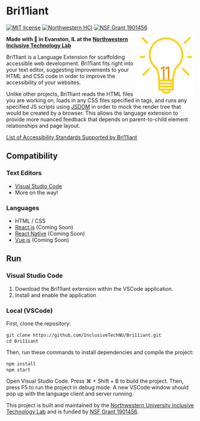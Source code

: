 # Bri11iant
[![MIT license](https://img.shields.io/badge/license-MIT-blue.svg)](https://github.com/InclusiveTechNU/Bri11iant/blob/master/LICENSE)
[![Northwestern HCI](https://img.shields.io/badge/NU-HCI-blueviolet)](https://hci.northwestern.edu/)
[![NSF Grant 1901456](https://img.shields.io/badge/NSF-1901456-informational)](https://www.nsf.gov/awardsearch/showAward?AWD_ID=1901456)

<img src="logo-1.png" alt="Bri11iant logo - a Lightbulb with an 11 instead of the filaments" align="right" width="30%" margin-left=0/>

**Made with :purple_heart: in Evanston, IL at the [Northwestern Inclusive Technology Lab](http://inclusive.northwestern.edu/)**

Bri11iant is a Language Extension for scaffolding accessible web development. Bri11iant fits right into your text editor, suggesting improvements to your HTML and CSS code in order to improve the accessibility of your websites.

Unlike other projects, Bri11iant reads the HTML files you are working on, loads in any CSS files specified in <link> tags, and runs any specified JS scripts using [JSDOM](https://github.com/jsdom/jsdom) in order to mock the render tree that would be created by a browser. This allows the language extension to provide more nuanced feedback that depends on parent-to-child element relationships and page layout.

[List of Accessibility Standards Supported by Bri11iant](https://github.com/InclusiveTechNU/A11yGrammar)

## Compatibility

### Text Editors

- [Visual Studio Code](https://code.visualstudio.com)
- More on the way!

### Languages

- HTML / CSS
- [React.js](https://reactjs.org) (Coming Soon)
- [React Native](https://facebook.github.io/react-native/) (Coming Soon)
- [Vue.js](https://vuejs.org) (Coming Soon)

## Run

### Visual Studio Code

1. Download the Bri11iant extension within the VSCode application.
2. Install and enable the application

### Local (VSCode)

First, clone the repository:

```unix
git clone https://github.com/InclusiveTechNU/Bri11iant.git
cd Bri11iant
```

Then, run these commands to install dependencies and compile the project:

```unix
npm install
npm start
```

Open Visual Studio Code. Press ⌘ + Shift + B to build the project. Then, press F5 to run the project in debug mode. A new VSCode window should pop up with the language client and server running.

This project is built and maintained by the [Northwestern University Inclusive Technology Lab](https://inclusive.northwestern.edu) and is funded by [NSF Grant 1901456](https://www.nsf.gov/awardsearch/showAward?AWD_ID=1901456).
